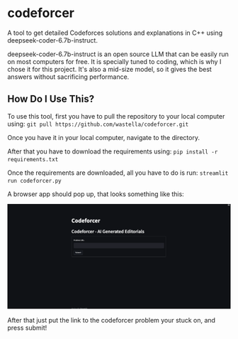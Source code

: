 # codeforcer

A tool to get detailed Codeforces solutions and explanations in C++ using deepseek-coder-6.7b-instruct.

deepseek-coder-6.7b-instruct is an open source LLM that can be easily run on most computers for free. It is specially tuned to coding, which is why I chose it for this project. It's also a mid-size model, so it gives the best answers without sacrificing performance.

## How Do I Use This?

To use this tool, first you have to pull the repository to your local computer using:
`git pull https://github.com/wastella/codeforcer.git`

Once you have it in your local computer, navigate to the directory.

After that you have to download the requirements using:
`pip install -r requirements.txt`

Once the requirements are downloaded, all you have to do is run:
`streamlit run codeforcer.py`

A browser app should pop up, that looks something like this:

![demo picture](https://github.com/wastella/codeforcer/blob/main/demo-pic.png?raw=true)

After that just put the link to the codeforcer problem your stuck on, and press submit!
